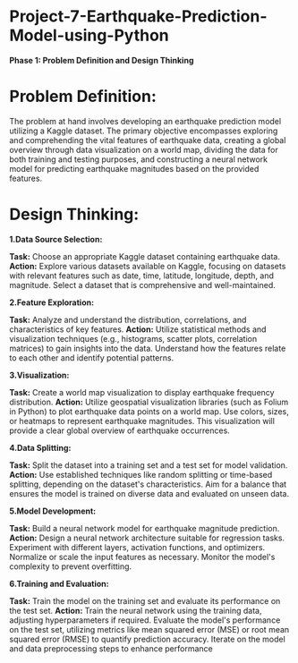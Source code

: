 # Project-7-Earthquake-Prediction-Model-using-Python
**Phase 1: Problem Definition and Design Thinking**

# Problem Definition:

The problem at hand involves developing an earthquake prediction model utilizing a Kaggle dataset. The primary objective encompasses exploring and comprehending the vital features of earthquake data, creating a global overview through data visualization on a world map, dividing the data for both training and testing purposes, and constructing a neural network model for predicting earthquake magnitudes based on the provided features.

# Design Thinking:

**1.Data Source Selection:**

**Task:** Choose an appropriate Kaggle dataset containing earthquake data.
**Action:** Explore various datasets available on Kaggle, focusing on datasets with relevant features such as date, time, latitude, longitude, depth, and magnitude. Select a dataset that is comprehensive and well-maintained.

**2.Feature Exploration:**

**Task:** Analyze and understand the distribution, correlations, and characteristics of key features.
**Action:** Utilize statistical methods and visualization techniques (e.g., histograms, scatter plots, correlation matrices) to gain insights into the data. Understand how the features relate to each other and identify potential patterns.

**3.Visualization:**

**Task:** Create a world map visualization to display earthquake frequency distribution.
**Action:** Utilize geospatial visualization libraries (such as Folium in Python) to plot earthquake data points on a world map. Use colors, sizes, or heatmaps to represent earthquake magnitudes. This visualization will provide a clear global overview of earthquake occurrences.

**4.Data Splitting:**

**Task:** Split the dataset into a training set and a test set for model validation.
**Action:** Use established techniques like random splitting or time-based splitting, depending on the dataset's characteristics. Aim for a balance that ensures the model is trained on diverse data and evaluated on unseen data.

**5.Model Development:**

**Task:** Build a neural network model for earthquake magnitude prediction.
**Action:** Design a neural network architecture suitable for regression tasks. Experiment with different layers, activation functions, and optimizers. Normalize or scale the input features as necessary. Monitor the model's complexity to prevent overfitting.

**6.Training and Evaluation:**

**Task:** Train the model on the training set and evaluate its performance on the test set.
**Action:** Train the neural network using the training data, adjusting hyperparameters if required. Evaluate the model's performance on the test set, utilizing metrics like mean squared error (MSE) or root mean squared error (RMSE) to quantify prediction accuracy. Iterate on the model and data preprocessing steps to enhance performance